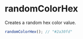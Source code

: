 # randomColorHex

Creates a random hex color value.

```typescript
randomColorHex(); // "#2a30fd"
```
